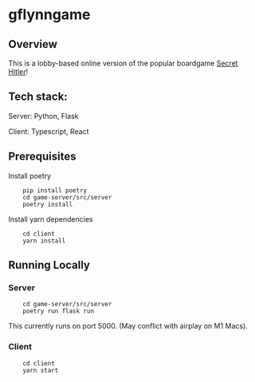 # gflynngame 

## Overview

This is a lobby-based online version of the popular boardgame [Secret Hitler](https://www.secrethitler.com/)! 

## Tech stack: 

Server: Python, Flask

Client: Typescript, React


## Prerequisites

Install poetry 

```
    pip install poetry
    cd game-server/src/server
    poetry install 

```

Install yarn dependencies

```
    cd client
    yarn install
```

## Running Locally

### Server 

```
    cd game-server/src/server
    poetry run flask run 
```

This currently runs on port 5000. 
(May conflict with airplay on M1 Macs).

### Client

```
    cd client
    yarn start
```
